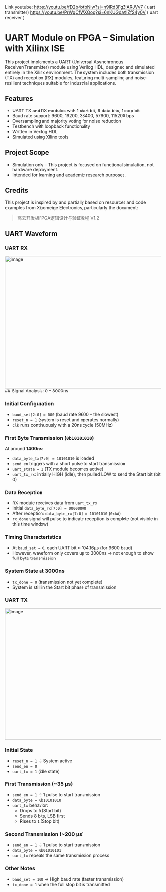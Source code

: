 Link youtube: 
https://youtu.be/fD2b4xtbNiw?si=n9lRd3FgZIARJVv7 ( uart transmitter)
https://youtu.be/PrWgCfWXQog?si=6nKUGdaXlZfS4y0V ( uart receiver )
# UART Module on FPGA – Simulation with Xilinx ISE

This project implements a UART (Universal Asynchronous Receiver/Transmitter) module using Verilog HDL, designed and simulated entirely in the Xilinx environment. The system includes both transmission (TX) and reception (RX) modules, featuring multi-sampling and noise-resilient techniques suitable for industrial applications.

## Features

- UART TX and RX modules with 1 start bit, 8 data bits, 1 stop bit
- Baud rate support: 9600, 19200, 38400, 57600, 115200 bps
- Oversampling and majority voting for noise reduction
- Testbench with loopback functionality
- Written in Verilog HDL
- Simulated using Xilinx tools

## Project Scope

- Simulation only – This project is focused on functional simulation, not hardware deployment.
- Intended for learning and academic research purposes.

## Credits

This project is inspired by and partially based on resources and code examples from Xiaomeige Electronics, particularly the document:

> 高云开发板FPGA逻辑设计与验证教程 V1.2

## UART Waveform 
### UART RX

<img width="1144" height="427" alt="image" src="https://github.com/user-attachments/assets/fd445823-bf91-4ed0-a890-38604ba563d5" />
## Signal Analysis: 0 – 3000ns

### Initial Configuration
- `baud_set[2:0] = 000` (baud rate 9600 – the slowest)
- `reset_n = 1` (system is reset and operates normally)
- `clk` runs continuously with a 20ns cycle (50MHz)

### First Byte Transmission (`0b10101010`)
At around **1400ns**:
- `data_byte_tx[7:0] = 10101010` is loaded
- `send_en` triggers with a short pulse to start transmission
- `uart_state = 1` (TX module becomes active)
- `uart_tx_rx`: initially HIGH (idle), then pulled LOW to send the Start bit (bit 0)

### Data Reception
- RX module receives data from `uart_tx_rx`
- Initial `data_byte_rx[7:0] = 00000000`
- After reception: `data_byte_rx[7:0] = 10101010` (`0xAA`)
- `rx_done` signal will pulse to indicate reception is complete (not visible in this time window)

### Timing Characteristics
- At `baud_set = 0`, each UART bit ≈ 104.16μs (for 9600 baud)
- However, waveform only covers up to 3000ns → not enough to show full byte transmission

### System State at 3000ns
- `tx_done = 0` (transmission not yet complete)
- System is still in the Start bit phase of transmission


### UART TX

<img width="1144" height="425" alt="image" src="https://github.com/user-attachments/assets/50711dd9-5f90-40d2-896c-74a7f4b1eb09" />

### Initial State
- `reset_n = 1` → System active
- `send_en = 0`
- `uart_tx = 1` (idle state)

### First Transmission (~35 μs)
- `send_en = 1` → 1 pulse to start transmission
- `data_byte = 0b10101010`
- `uart_tx` behavior:
  - Drops to `0` (Start bit)
  - Sends 8 bits, LSB first
  - Rises to `1` (Stop bit)

### Second Transmission (~200 μs)
- `send_en = 1` → 1 pulse to start transmission
- `data_byte = 0b01010101`
- `uart_tx` repeats the same transmission process

### Other Notes
- `baud_set = 100` → High baud rate (faster transmission)
- `tx_done = 1` when the full stop bit is transmitted

